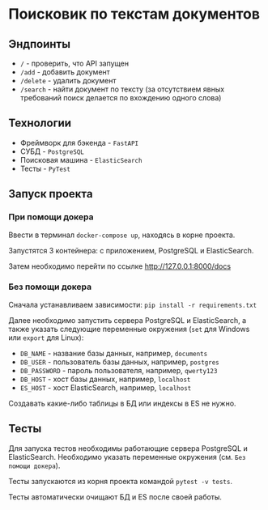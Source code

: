 # Поисковик по текстам документов

## Эндпоинты
- `/` - проверить, что API запущен
- `/add` - добавить документ
- `/delete` - удалить документ
- `/search` - найти документ по тексту (за отсутствием явных требований поиск делается по вхождению одного слова)

## Технологии

- Фреймворк для бэкенда - `FastAPI`
- СУБД - `PostgreSQL`
- Поисковая машина - `ElasticSearch`
- Тесты - `PyTest`

## Запуск проекта

### При помощи докера

Ввести в терминал `docker-compose up`, находясь в корне проекта.

Запустятся 3 контейнера: с приложением, PostgreSQL и ElasticSearch.

Затем необходимо перейти по ссылке http://127.0.0.1:8000/docs

### Без помощи докера

Сначала устанавливаем зависимости: `pip install -r requirements.txt`

Далее необходимо запустить сервера PostgreSQL и ElasticSearch, а также указать следующие переменные окружения (`set` для Windows или `export` для Linux):

- `DB_NAME` - название базы данных, например, `documents`
- `DB_USER` - пользователь базы данных, например, `postgres`
- `DB_PASSWORD` - пароль пользователя, например, `qwerty123`
- `DB_HOST` - хост базы данных, например, `localhost`
- `ES_HOST` - хост ElasticSearch, например, `localhost` 

Создавать какие-либо таблицы в БД или индексы в ES не нужно.

## Тесты

Для запуска тестов необходимы работающие сервера PostgreSQL и ElasticSearch. Необходимо указать переменные окружения (см. `Без помощи докера`).

Тесты запускаются из корня проекта командой `pytest -v tests`.

Тесты автоматически очищают БД и ES после своей работы.
